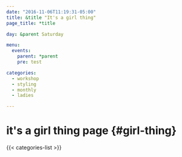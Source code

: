 ```yaml
---
date: "2016-11-06T11:19:31-05:00"
title: &title "It's a girl thing"
page_title: *title

day: &parent Saturday

menu:
  events:
    parent: *parent
    pre: test

categories:
  - workshop
  - styling
  - monthly
  - ladies

---
```


# it's a girl thing page {#girl-thing}
<!--more-->


{{< categories-list >}}

